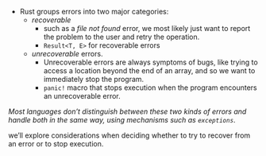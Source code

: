 - Rust groups errors into two major categories: 
	- _recoverable_ 
		- such as a _file not found_ error, we most likely just want to report the problem to the user and retry the operation. 
		- `Result<T, E>` for recoverable errors
	- _unrecoverable_ errors. 
		- Unrecoverable errors are always symptoms of bugs, like trying to access a location beyond the end of an array, and so we want to immediately stop the program.
		- `panic!` macro that stops execution when the program encounters an unrecoverable error.


_Most languages don’t distinguish between these two kinds of errors and handle both in the same way, using mechanisms such as `exceptions`_.

we’ll explore considerations when deciding whether to try to recover from an error or to stop execution.